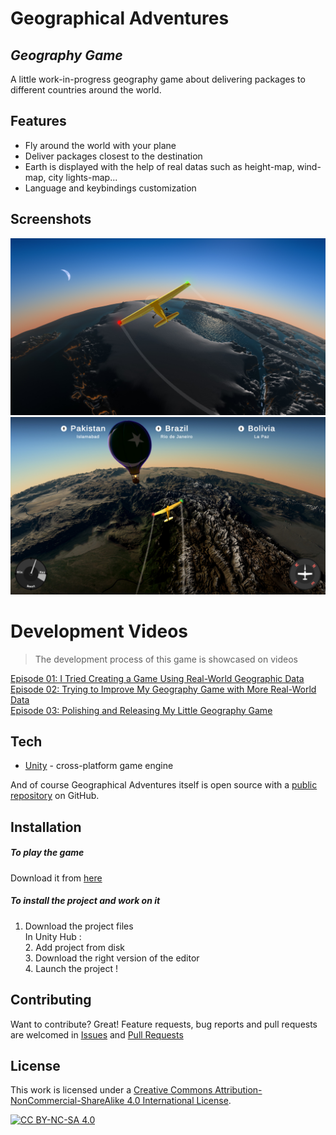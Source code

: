 # Geographical Adventures
## _Geography Game_

A little work-in-progress geography game about delivering packages to different countries around the world.

## Features

- Fly around the world with your plane
- Deliver packages closest to the destination
- Earth is displayed with the help of real datas such as height-map, wind-map, city lights-map...
- Language and keybindings customization 

## Screenshots

![Image](https://raw.githubusercontent.com/SebLague/Images/master/Geographical%20Adventures.jpg)
![Image](https://raw.githubusercontent.com/SebLague/Images/master/Geographical%20Adventures%202.jpg)

# Development Videos
> The development process of this game is showcased on videos </br>

[Episode 01: I Tried Creating a Game Using Real-World Geographic Data](https://youtu.be/sLqXFF8mlEU) </br>
[Episode 02: Trying to Improve My Geography Game with More Real-World Data](https://youtu.be/UXD97l7ZT0w) </br>
[Episode 03: Polishing and Releasing My Little Geography Game](https://www.youtube.com/watch?v=pNp4ug5F6To)

## Tech

- [Unity] - cross-platform game engine

And of course Geographical Adventures itself is open source with a [public repository][Repo-Link] on GitHub.

## Installation <a name = "Installation"></a>

##### To play the game
Download it from [here][Itch-Link]


##### To install the project and work on it
1. Download the project files </br>
In Unity Hub : </br>
    2. Add project from disk </br>
    3. Download the right version of the editor </br>
    4. Launch the project !

## Contributing

Want to contribute? Great!
Feature requests, bug reports and pull requests are welcomed in [Issues][Repo-Issues-Link] and [Pull Requests][Repo-Pull-Link]


## License

This work is licensed under a [Creative Commons Attribution-NonCommercial-ShareAlike 4.0 International License][cc-by-nc-sa].

[![CC BY-NC-SA 4.0][cc-by-nc-sa-image]][cc-by-nc-sa]

[cc-by-nc-sa]: http://creativecommons.org/licenses/by-nc-sa/4.0/
[cc-by-nc-sa-image]: https://licensebuttons.net/l/by-nc-sa/4.0/88x31.png
[cc-by-nc-sa-shield]: https://img.shields.io/badge/License-CC%20BY--NC--SA%204.0-lightgrey.svg

[Repo-Link]: <https://github.com/SebLague/Geographical-Adventures>
[Repo-Pull-Link]: <https://github.com/SebLague/Geographical-Adventures/pulls>
[Repo-Issues-Link]: <https://github.com/SebLague/Geographical-Adventures/issues>
[Itch-Link]: <https://sebastian.itch.io/geographical-adventures>
[Unity]: <https://unity.com>
